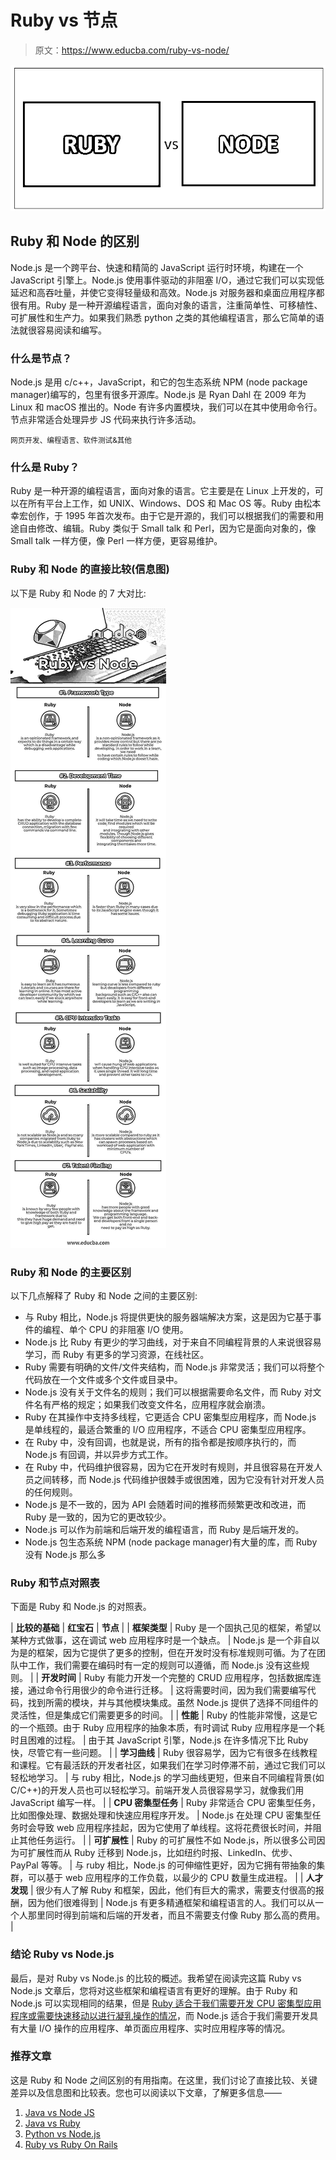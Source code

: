 # Ruby vs 节点

> 原文：<https://www.educba.com/ruby-vs-node/>

![Ruby vs Node](img/cd2ccec027235f06ebaf891f0ad89677.png)



## Ruby 和 Node 的区别

Node.js 是一个跨平台、快速和精简的 JavaScript 运行时环境，构建在一个 JavaScript 引擎上。Node.js 使用事件驱动的非阻塞 I/O，通过它我们可以实现低延迟和高吞吐量，并使它变得轻量级和高效。Node.js 对服务器和桌面应用程序都很有用。Ruby 是一种开源编程语言，面向对象的语言，注重简单性、可移植性、可扩展性和生产力。如果我们熟悉 python 之类的其他编程语言，那么它简单的语法就很容易阅读和编写。

### 什么是节点？

Node.js 是用 c/c++，JavaScript，和它的包生态系统 NPM (node package manager)编写的，包里有很多开源库。Node.js 是 Ryan Dahl 在 2009 年为 Linux 和 macOS 推出的。Node 有许多内置模块，我们可以在其中使用命令行。节点非常适合处理异步 JS 代码来执行许多活动。

<small>网页开发、编程语言、软件测试&其他</small>

### 什么是 Ruby？

Ruby 是一种开源的编程语言，面向对象的语言。它主要是在 Linux 上开发的，可以在所有平台上工作，如 UNIX、Windows、DOS 和 Mac OS 等。Ruby 由松本幸宏创作，于 1995 年首次发布。由于它是开源的，我们可以根据我们的需要和用途自由修改、编辑。Ruby 类似于 Small talk 和 Perl，因为它是面向对象的，像 Small talk 一样方便，像 Perl 一样方便，更容易维护。

### Ruby 和 Node 的直接比较(信息图)

以下是 Ruby 和 Node 的 7 大对比:

![Ruby vs Node Infographics](img/7ce77f48e2df9ebd619cc490224ab663.png)



### Ruby 和 Node 的主要区别

以下几点解释了 Ruby 和 Node 之间的主要区别:

*   与 Ruby 相比，Node.js 将提供更快的服务器端解决方案，这是因为它基于事件的编程、单个 CPU 的非阻塞 I/O 使用。
*   Node.js 比 Ruby 有更少的学习曲线，对于来自不同编程背景的人来说很容易学习，而 Ruby 有更多的学习资源，在线社区。
*   Ruby 需要有明确的文件/文件夹结构，而 Node.js 非常灵活；我们可以将整个代码放在一个文件或多个文件或目录中。
*   Node.js 没有关于文件名的规则；我们可以根据需要命名文件，而 Ruby 对文件名有严格的规定；如果我们改变文件名，应用程序就会崩溃。
*   Ruby 在其操作中支持多线程，它更适合 CPU 密集型应用程序，而 Node.js 是单线程的，最适合繁重的 I/O 应用程序，不适合 CPU 密集型应用程序。
*   在 Ruby 中，没有回调，也就是说，所有的指令都是按顺序执行的，而 Node.js 有回调，并以异步方式工作。
*   在 Ruby 中，代码维护很容易，因为它在开发时有规则，并且很容易在开发人员之间转移，而 Node.js 代码维护很棘手或很困难，因为它没有针对开发人员的任何规则。
*   Node.js 是不一致的，因为 API 会随着时间的推移而频繁更改和改进，而 Ruby 是一致的，因为它的更改较少。
*   Node.js 可以作为前端和后端开发的编程语言，而 Ruby 是后端开发的。
*   Node.js 包生态系统 NPM (node package manager)有大量的库，而 Ruby 没有 Node.js 那么多

### Ruby 和节点对照表

下面是 Ruby 和 Node.js 的对照表。

| **比较的基础** | **红宝石** | **节点** |
| **框架类型** | Ruby 是一个固执己见的框架，希望以某种方式做事，这在调试 web 应用程序时是一个缺点。 | Node.js 是一个非自以为是的框架，因为它提供了更多的控制，但在开发时没有标准规则可循。为了在团队中工作，我们需要在编码时有一定的规则可以遵循，而 Node.js 没有这些规则。 |
| **开发时间** | Ruby 有能力开发一个完整的 CRUD 应用程序，包括数据库连接，通过命令行用很少的命令进行迁移。 | 这将需要时间，因为我们需要编写代码，找到所需的模块，并与其他模块集成。虽然 Node.js 提供了选择不同组件的灵活性，但是集成它们需要更多的时间。 |
| **性能** | Ruby 的性能非常慢，这是它的一个瓶颈。由于 Ruby 应用程序的抽象本质，有时调试 Ruby 应用程序是一个耗时且困难的过程。 | 由于其 JavaScript 引擎，Node.js 在许多情况下比 Ruby 快，尽管它有一些问题。 |
| **学习曲线** | Ruby 很容易学，因为它有很多在线教程和课程。它有最活跃的开发者社区，如果我们在学习时停滞不前，通过它我们可以轻松地学习。 | 与 ruby 相比，Node.js 的学习曲线更短，但来自不同编程背景(如 C/C++)的开发人员也可以轻松学习。前端开发人员很容易学习，就像我们用 JavaScript 编写一样。 |
| **CPU 密集型任务** | Ruby 非常适合 CPU 密集型任务，比如图像处理、数据处理和快速应用程序开发。 | Node.js 在处理 CPU 密集型任务时会导致 web 应用程序挂起，因为它使用了单线程。这将花费很长时间，并阻止其他任务运行。 |
| **可扩展性** | Ruby 的可扩展性不如 Node.js，所以很多公司因为可扩展性而从 Ruby 迁移到 Node.js，比如纽约时报、LinkedIn、优步、PayPal 等等。 | 与 ruby 相比，Node.js 的可伸缩性更好，因为它拥有带抽象的集群，可以基于 web 应用程序的工作负载，以最少的 CPU 数量生成进程。 |
| **人才发现** | 很少有人了解 Ruby 和框架，因此，他们有巨大的需求，需要支付很高的报酬，因为他们很难得到 | Node.js 有更多精通框架和编程语言的人。我们可以从一个人那里同时得到前端和后端的开发者，而且不需要支付像 Ruby 那么高的费用。 |

### 结论 Ruby vs Node.js

最后，是对 Ruby vs Node.js 的比较的概述。我希望在阅读完这篇 Ruby vs Node.js 文章后，您将对这些框架和编程语言有更好的理解。由于 Ruby 和 Node.js 可以实现相同的结果，但是 [Ruby 适合于我们需要开发 CPU 密集型应用程序或需要快速移动以进行凝乳操作的情况](https://www.educba.com/ruby-commands/)，而 Node.js 适合于我们需要开发具有大量 I/O 操作的应用程序、单页面应用程序、实时应用程序等的情况。

### 推荐文章

这是 Ruby 和 Node 之间区别的有用指南。在这里，我们讨论了直接比较、关键差异以及信息图和比较表。您也可以阅读以下文章，了解更多信息——

1.  [Java vs Node JS](https://www.educba.com/java-vs-node-js/)
2.  [Java vs Ruby](https://www.educba.com/java-vs-ruby/)
3.  [Python vs Node.js](https://www.educba.com/python-vs-node-js/)
4.  [Ruby vs Ruby On Rails](https://www.educba.com/ruby-vs-ruby-on-rails/)





